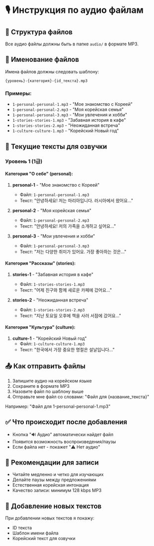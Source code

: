 # 🎙️ Инструкция по аудио файлам

## 📁 Структура файлов
Все аудио файлы должны быть в папке `audio/` в формате MP3.

## 📝 Именование файлов
Имена файлов должны следовать шаблону:
```
{уровень}-{категория}-{id_текста}.mp3
```

### Примеры:
- `1-personal-personal-1.mp3` - "Мое знакомство с Кореей"
- `1-personal-personal-2.mp3` - "Моя корейская семья"  
- `1-personal-personal-3.mp3` - "Мои увлечения и хобби"
- `1-stories-stories-1.mp3` - "Забавная история в кафе"
- `1-stories-stories-2.mp3` - "Неожиданная встреча"
- `1-culture-culture-1.mp3` - "Корейский Новый год"

## 🎯 Текущие тексты для озвучки

### Уровень 1 (1급)

#### Категория "О себе" (personal):
1. **personal-1** - "Мое знакомство с Кореей"
   - Файл: `1-personal-personal-1.mp3`
   - Текст: "안녕하세요! 저는 마리아입니다. 러시아에서 왔어요..."

2. **personal-2** - "Моя корейская семья"  
   - Файл: `1-personal-personal-2.mp3`
   - Текст: "안녕하세요! 저의 가족을 소개하고 싶어요..."

3. **personal-3** - "Мои увлечения и хобби"
   - Файл: `1-personal-personal-3.mp3`
   - Текст: "저는 다양한 취미가 있어요. 가장 좋아하는 것은..."

#### Категория "Рассказы" (stories):
1. **stories-1** - "Забавная история в кафе"
   - Файл: `1-stories-stories-1.mp3`
   - Текст: "어제 친구와 함께 새로운 카페에 갔어요..."

2. **stories-2** - "Неожиданная встреча"
   - Файл: `1-stories-stories-2.mp3`  
   - Текст: "지난 토요일 오후에 책을 사러 서점에 갔어요..."

#### Категория "Культура" (culture):
1. **culture-1** - "Корейский Новый год"
   - Файл: `1-culture-culture-1.mp3`
   - Текст: "한국에서 가장 중요한 명절은 설날입니다..."

## 📤 Как отправить файлы
1. Запишите аудио на корейском языке
2. Сохраните в формате MP3
3. Назовите файл по шаблону выше
4. Отправьте мне файл со словами: "Файл для {название_текста}"

Например: "Файл для 1-personal-personal-1.mp3"

## ✅ Что происходит после добавления
- Кнопка "🔊 Аудио" автоматически найдет файл
- Появится возможность воспроизведения/паузы
- Если файла нет - покажет "⚠️ Нет аудио"

## 🎵 Рекомендации для записи
- Читайте медленно и четко для изучающих
- Делайте паузы между предложениями
- Естественная корейская интонация
- Качество записи: минимум 128 kbps MP3

## 🔄 Добавление новых текстов
При добавлении новых текстов я покажу:
- ID текста
- Шаблон имени файла
- Корейский текст для озвучки
